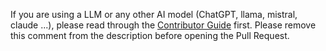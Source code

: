 <!--
Please use pre-commit to lint your code.
For more details check out step 1 and 4 of
https://networkx.org/documentation/latest/developer/contribute.html
-->

If you are using a LLM or any other AI model (ChatGPT, llama, mistral, claude ...), please read through the [Contributor Guide](https://networkx.org/documentation/latest/developer/contribute.html) first. Please remove this comment from the description before opening the Pull Request.
